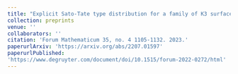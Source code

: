 ```yaml
---
title: "Explicit Sato-Tate type distribution for a family of K3 surfaces"
collection: preprints
venue: ''
collaborators: ''
citation: 'Forum Mathematicum 35, no. 4 1105-1132. 2023.'
paperurlArxiv: 'https://arxiv.org/abs/2207.01597'
paperurlPublished:
'https://www.degruyter.com/document/doi/10.1515/forum-2022-0272/html'
---
```


